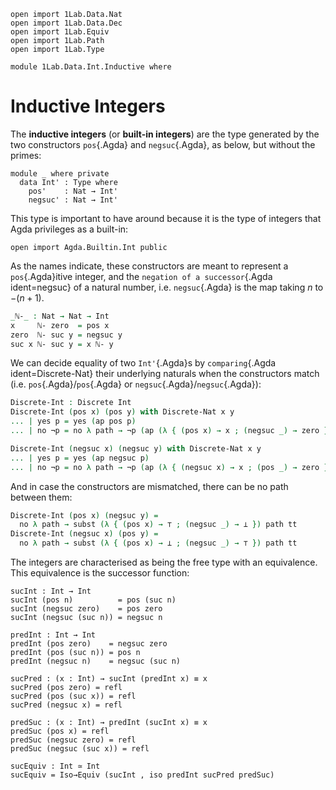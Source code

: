 ```
open import 1Lab.Data.Nat
open import 1Lab.Data.Dec
open import 1Lab.Equiv
open import 1Lab.Path
open import 1Lab.Type

module 1Lab.Data.Int.Inductive where
```

# Inductive Integers

The **inductive integers** (or **built-in integers**) are the type
generated by the two constructors `pos`{.Agda} and `negsuc`{.Agda}, as
below, but without the primes:

```
module _ where private
  data Int' : Type where
    pos'    : Nat → Int'
    negsuc' : Nat → Int'
```

This type is important to have around because it is the type of integers
that Agda privileges as a built-in:

```
open import Agda.Builtin.Int public
```

As the names indicate, these constructors are meant to represent a
`pos`{.Agda}itive integer, and the `negation of a successor`{.Agda
ident=negsuc} of a natural number, i.e. `negsuc`{.Agda} is the map
taking $n$ to $-(n + 1)$.

```agda
_ℕ-_ : Nat → Nat → Int
x     ℕ- zero  = pos x
zero  ℕ- suc y = negsuc y
suc x ℕ- suc y = x ℕ- y
```

We can decide equality of two `Int'`{.Agda}s by `comparing`{.Agda
ident=Discrete-Nat} their underlying naturals when the constructors
match (i.e. `pos`{.Agda}/`pos`{.Agda} or
`negsuc`{.Agda}/`negsuc`{.Agda}):

```agda
Discrete-Int : Discrete Int
Discrete-Int (pos x) (pos y) with Discrete-Nat x y
... | yes p = yes (ap pos p)
... | no ¬p = no λ path → ¬p (ap (λ { (pos x) → x ; (negsuc _) → zero }) path)

Discrete-Int (negsuc x) (negsuc y) with Discrete-Nat x y
... | yes p = yes (ap negsuc p)
... | no ¬p = no λ path → ¬p (ap (λ { (negsuc x) → x ; (pos _) → zero }) path)
```

And in case the constructors are mismatched, there can be no path
between them:

```agda
Discrete-Int (pos x) (negsuc y) =
  no λ path → subst (λ { (pos x) → ⊤ ; (negsuc _) → ⊥ }) path tt
Discrete-Int (negsuc x) (pos y) =
  no λ path → subst (λ { (pos x) → ⊥ ; (negsuc _) → ⊤ }) path tt
```

The integers are characterised as being the free type with an
equivalence. This equivalence is the successor function:

```
sucInt : Int → Int
sucInt (pos n)          = pos (suc n)
sucInt (negsuc zero)    = pos zero
sucInt (negsuc (suc n)) = negsuc n

predInt : Int → Int
predInt (pos zero)    = negsuc zero
predInt (pos (suc n)) = pos n
predInt (negsuc n)    = negsuc (suc n)

sucPred : (x : Int) → sucInt (predInt x) ≡ x
sucPred (pos zero) = refl
sucPred (pos (suc x)) = refl
sucPred (negsuc x) = refl

predSuc : (x : Int) → predInt (sucInt x) ≡ x
predSuc (pos x) = refl
predSuc (negsuc zero) = refl
predSuc (negsuc (suc x)) = refl

sucEquiv : Int ≃ Int
sucEquiv = Iso→Equiv (sucInt , iso predInt sucPred predSuc)
```